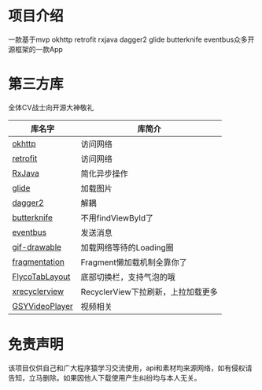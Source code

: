 # 项目介绍
一款基于mvp okhttp retrofit rxjava dagger2 glide butterknife eventbus众多开源框架的一款App

# 第三方库
全体CV战士向开源大神敬礼

库名字 | 库简介 
---|---
[okhttp](https://github.com/square/okhttp)  | 访问网络
[retrofit](https://github.com/square/retrofit)  | 访问网络
[RxJava](https://github.com/ReactiveX/RxJava)  | 简化异步操作
[glide](https://github.com/bumptech/glide)  | 加载图片
[dagger2](https://github.com/google/dagger)  | 解耦
[butterknife](https://github.com/JakeWharton/butterknife)  | 不用findViewById了
[eventbus](https://github.com/greenrobot/EventBus)  | 发送消息
[gif-drawable](https://github.com/koral--/android-gif-drawable)  | 加载网络等待的Loading圈
[fragmentation](https://github.com/YoKeyword/Fragmentation)  | Fragment懒加载机制全靠你了
[FlycoTabLayout](https://github.com/H07000223/FlycoTabLayout)  | 底部切换栏，支持气泡的哦
[xrecyclerview](https://github.com/jianghejie/XRecyclerView)  | RecyclerView下拉刷新，上拉加载更多
[GSYVideoPlayer](https://github.com/CarGuo/GSYVideoPlayer)  | 视频相关


# 免责声明
该项目仅供自己和广大程序猿学习交流使用，api和素材均来源网络，如有侵权请告知，立马删除。如果因他人下载使用产生纠纷均与本人无关。
